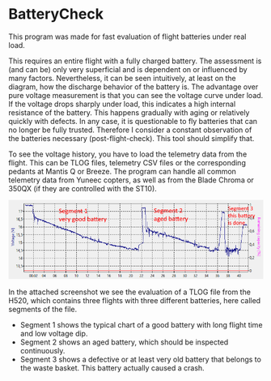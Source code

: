 # BatteryCheck
This program was made for fast evaluation of flight batteries under real load.

This requires an entire flight with a fully charged battery. The assessment is (and can be) only very superficial and is dependent on or influenced by many factors. Nevertheless, it can be seen intuitively, at least on the diagram, how the discharge behavior of the battery is. The advantage over pure voltage measurement is that you can see the voltage curve under load. If the voltage drops sharply under load, this indicates a high internal resistance of the battery. This happens gradually with aging or relatively quickly with defects.
In any case, it is questionable to fly batteries that can no longer be fully trusted. Therefore I consider a constant observation of the batteries necessary (post-flight-check).
This tool should simplify that.

To see the voltage history, you have to load the telemetry data from the flight. This can be TLOG files, telemetry CSV files or the corresponding pedants at Mantis Q or Breeze. The program can handle all common telemetry data from Yuneec copters, as well as from the Blade Chroma or 350QX (if they are controlled with the ST10).

![Examples](Examples_en.png)

In the attached screenshot we see the evaluation of a TLOG file from the H520, which contains three flights with three different batteries, here called segments of the file.
- Segment 1 shows the typical chart of a good battery with long flight time and low voltage dip.
- Segment 2 shows an aged battery, which should be inspected continuously.
- Segment 3 shows a defective or at least very old battery that belongs to the waste basket. This battery actually caused a crash.
